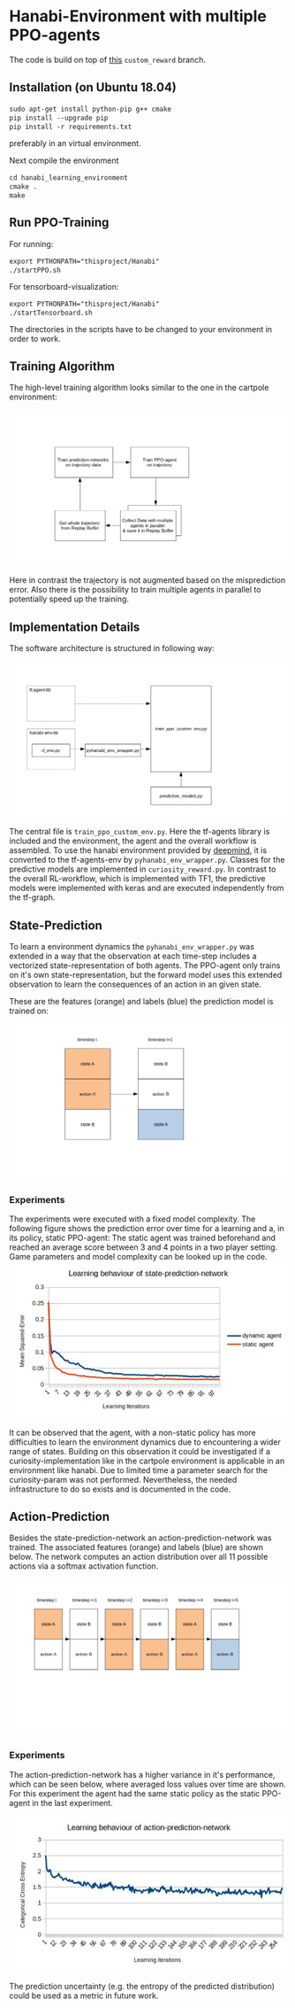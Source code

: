 # Hanabi-Environment with multiple PPO-agents

The code is build on top of [this](https://github.com/hellovertex/hanabi/) ```custom_reward``` branch.

## Installation (on Ubuntu 18.04)
```
sudo apt-get install python-pip g++ cmake
pip install --upgrade pip
pip install -r requirements.txt
```
preferably in an virtual environment.

Next compile the environment
```
cd hanabi_learning_environment
cmake .
make
```
## Run PPO-Training
For running:
```
export PYTHONPATH="thisproject/Hanabi"
./startPPO.sh
```
For tensorboard-visualization:
```
export PYTHONPATH="thisproject/Hanabi"
./startTensorboard.sh
```
The directories in the scripts have to be changed to your environment in order to work.

## Training Algorithm

The high-level training algorithm looks similar to the one in the cartpole environment:

![Alt text](images/workflowPPO.jpg "Title")

Here in contrast the trajectory is not augmented based on the misprediction error.
Also there is the possibility to train multiple agents in parallel to potentially speed up the training.

## Implementation Details

The software architecture is structured in following way:

![Alt text](images/hanabi_architecture.jpg "Title")

The central file is ```train_ppo_custom_env.py```. Here the tf-agents library is included and the environment, the agent and the overall
workflow is assembled. To use the hanabi environment provided by [deepmind](https://github.com/deepmind/hanabi-learning-environment), it is
converted to the tf-agents-env by ```pyhanabi_env_wrapper.py```.
Classes for the predictive models are implemented in ```curiosity_reward.py```. In contrast to the overall RL-workflow, which is implemented with TF1, the predictive models were implemented with keras and are executed independently from the tf-graph.


## State-Prediction

To learn a environment dynamics the ```pyhanabi_env_wrapper.py``` was extended in a way that the observation at each time-step includes a vectorized state-representation of both agents. The PPO-agent only trains on it's own state-representation, but the forward model uses this extended observation to learn the consequences of an action in an given state.

These are the features (orange) and labels (blue) the prediction model is trained on:

![Alt text](images/statepred.jpg "Title")


### Experiments

The experiments were executed with a fixed model complexity.
The following figure shows the prediction error over time for a learning and a, in its policy, static PPO-agent:
The static agent was trained beforehand and reached an average score between 3 and 4 points in a two player setting.
Game parameters and model complexity can be looked up in the code.
![Alt text](images/state_pred_exp.jpg "Title")

It can be observed that the agent, with a non-static policy has more difficulties to learn the environment dynamics due to
encountering a wider range of states.
Building on this observation it could be investigated if a curiosity-implementation like in the cartpole environment is applicable in
an environment like hanabi.
Due to limited time a parameter search for the curiosity-param was not performed.
Nevertheless, the needed infrastructure to do so exists and is documented in the code.

## Action-Prediction

Besides the state-prediction-network an action-prediction-network was trained.
The associated features (orange) and labels (blue) are shown below.
The network computes an action distribution over all 11 possible actions via a softmax activation function.


![Alt text](images/actionpred.jpg "Title")

### Experiments

The action-prediction-network has a higher variance in it's performance, which can be seen below, where averaged
loss values over time are shown.
For this experiment the agent had the same static policy as the static PPO-agent in the last experiment.

![Alt text](images/action_pred_exp.jpg "Title")

The prediction uncertainty (e.g. the entropy of the predicted distribution) could be used as a metric in future work.